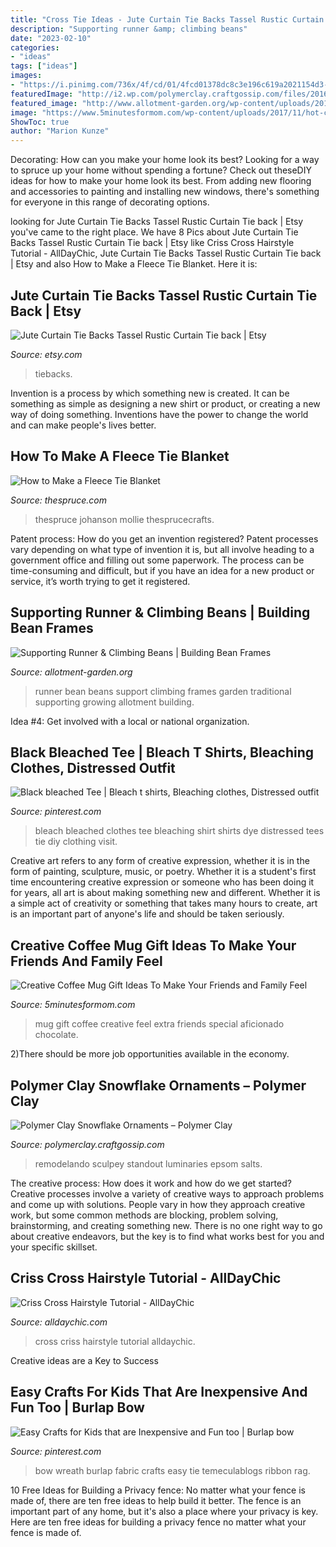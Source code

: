 ```yaml
---
title: "Cross Tie Ideas - Jute Curtain Tie Backs Tassel Rustic Curtain Tie Back"
description: "Supporting runner &amp; climbing beans"
date: "2023-02-10"
categories:
- "ideas"
tags: ["ideas"]
images:
- "https://i.pinimg.com/736x/4f/cd/01/4fcd01378dc8c3e196c619a2021154d3--bleached-denim-festival-style.jpg"
featuredImage: "http://i2.wp.com/polymerclay.craftgossip.com/files/2016/11/PolymerClaySnowflakeOrnament2.jpg?fit=700%2C1050"
featured_image: "http://www.allotment-garden.org/wp-content/uploads/2016/04/Traditional-Runner-Bean-Support.jpg"
image: "https://www.5minutesformom.com/wp-content/uploads/2017/11/hot-cocoa-gift-mug.jpg"
ShowToc: true
author: "Marion Kunze"
---
```



Decorating: How can you make your home look its best?
Looking for a way to spruce up your home without spending a fortune? Check out theseDIY ideas for how to make your home look its best. From adding new flooring and accessories to painting and installing new windows, there's something for everyone in this range of decorating options.

	

		
looking for Jute Curtain Tie Backs Tassel Rustic Curtain Tie back | Etsy you've came to the right place. We have 8 Pics about Jute Curtain Tie Backs Tassel Rustic Curtain Tie back | Etsy like Criss Cross Hairstyle Tutorial - AllDayChic, Jute Curtain Tie Backs Tassel Rustic Curtain Tie back | Etsy and also How to Make a Fleece Tie Blanket. Here it is:
		
    
## Jute Curtain Tie Backs Tassel Rustic Curtain Tie Back | Etsy

<img loading=lazy src="https://i.etsystatic.com/11034308/r/il/65e5ab/2224775705/il_794xN.2224775705_ay4e.jpg" onerror="this.onerror=null;this.src='https://tse3.mm.bing.net/th?id=OIP.3RF7zPNDdKBU2NIzxC06jgHaJ4&amp;pid=15.1';" alt="Jute Curtain Tie Backs Tassel Rustic Curtain Tie back | Etsy">

_Source: etsy.com_

>tiebacks. 

	

Invention is a process by which something new is created. It can be something as simple as designing a new shirt or product, or creating a new way of doing something. Inventions have the power to change the world and can make people's lives better.

    
## How To Make A Fleece Tie Blanket

<img loading=lazy src="https://fthmb.tqn.com/Fz-LsObnTe2P9J7748MXAY_5zy0=/2000x1333/filters:fill(auto,1)/TiedFleeceBlanket1-5a32ec374e4f7d003ac2c8dc.jpg" onerror="this.onerror=null;this.src='https://tse3.mm.bing.net/th?id=OIP.8u-ATLJUGZ9qgJfU5QodAgHaE7&amp;pid=15.1';" alt="How to Make a Fleece Tie Blanket">

_Source: thespruce.com_

>thespruce johanson mollie thesprucecrafts. 

	

Patent process: How do you get an invention registered?
Patent processes vary depending on what type of invention it is, but all involve heading to a government office and filling out some paperwork. The process can be time-consuming and difficult, but if you have an idea for a new product or service, it’s worth trying to get it registered.

    
## Supporting Runner &amp; Climbing Beans | Building Bean Frames

<img loading=lazy src="http://www.allotment-garden.org/wp-content/uploads/2016/04/Traditional-Runner-Bean-Support.jpg" onerror="this.onerror=null;this.src='https://tse4.mm.bing.net/th?id=OIP.cdQuasaW57q7RYnYoaMNjgHaFj&amp;pid=15.1';" alt="Supporting Runner &amp; Climbing Beans | Building Bean Frames">

_Source: allotment-garden.org_

>runner bean beans support climbing frames garden traditional supporting growing allotment building. 

	

Idea #4: Get involved with a local or national organization.
 

    
## Black Bleached Tee | Bleach T Shirts, Bleaching Clothes, Distressed Outfit

<img loading=lazy src="https://i.pinimg.com/736x/4f/cd/01/4fcd01378dc8c3e196c619a2021154d3--bleached-denim-festival-style.jpg" onerror="this.onerror=null;this.src='https://tse3.mm.bing.net/th?id=OIP.D5A8VmZRrvFkM1-oBMTj6AHaJ3&amp;pid=15.1';" alt="Black bleached Tee | Bleach t shirts, Bleaching clothes, Distressed outfit">

_Source: pinterest.com_

>bleach bleached clothes tee bleaching shirt shirts dye distressed tees tie diy clothing visit. 

	

Creative art refers to any form of creative expression, whether it is in the form of painting, sculpture, music, or poetry. Whether it is a student's first time encountering creative expression or someone who has been doing it for years, all art is about making something new and different. Whether it is a simple act of creativity or something that takes many hours to create, art is an important part of anyone's life and should be taken seriously.

    
## Creative Coffee Mug Gift Ideas To Make Your Friends And Family Feel

<img loading=lazy src="https://www.5minutesformom.com/wp-content/uploads/2017/11/hot-cocoa-gift-mug.jpg" onerror="this.onerror=null;this.src='https://tse1.mm.bing.net/th?id=OIP.gjFVZG-Wen6fIhamF8d52gHaLH&amp;pid=15.1';" alt="Creative Coffee Mug Gift Ideas To Make Your Friends and Family Feel">

_Source: 5minutesformom.com_

>mug gift coffee creative feel extra friends special aficionado chocolate. 

	

2)There should be more job opportunities available in the economy. 

    
## Polymer Clay Snowflake Ornaments – Polymer Clay

<img loading=lazy src="http://i2.wp.com/polymerclay.craftgossip.com/files/2016/11/PolymerClaySnowflakeOrnament2.jpg?fit=700%2C1050" onerror="this.onerror=null;this.src='https://tse2.mm.bing.net/th?id=OIP.EVCo_ZsMmbFZHOUIWudMdwHaLH&amp;pid=15.1';" alt="Polymer Clay Snowflake Ornaments – Polymer Clay">

_Source: polymerclay.craftgossip.com_

>remodelando sculpey standout luminaries epsom salts. 

	

The creative process: How does it work and how do we get started?
Creative processes involve a variety of creative ways to approach problems and come up with solutions. People vary in how they approach creative work, but some common methods are blocking, problem solving, brainstorming, and creating something new. There is no one right way to go about creative endeavors, but the key is to find what works best for you and your specific skillset.

    
## Criss Cross Hairstyle Tutorial - AllDayChic

<img loading=lazy src="https://alldaychic.com/wp-content/uploads/2014/06/Criss-Cross-Hairstyle-Tutorial1.jpg" onerror="this.onerror=null;this.src='https://tse2.mm.bing.net/th?id=OIP.0n4n_pMfXwWONd4hsjTGawHaHU&amp;pid=15.1';" alt="Criss Cross Hairstyle Tutorial - AllDayChic">

_Source: alldaychic.com_

>cross criss hairstyle tutorial alldaychic. 

	

Creative ideas are a Key to Success

    
## Easy Crafts For Kids That Are Inexpensive And Fun Too | Burlap Bow

<img loading=lazy src="https://i.pinimg.com/originals/88/70/6e/88706e75abfa22e4d4c5939e2bd7f931.jpg" onerror="this.onerror=null;this.src='https://tse3.mm.bing.net/th?id=OIP.EiYGGe4K4QZR2Z9wIxE3UAHaNK&amp;pid=15.1';" alt="Easy Crafts for Kids that are Inexpensive and Fun too | Burlap bow">

_Source: pinterest.com_

>bow wreath burlap fabric crafts easy tie temeculablogs ribbon rag. 

	

10 Free Ideas for Building a Privacy fence: No matter what your fence is made of, there are ten free ideas to help build it better.
The fence is an important part of any home, but it's also a place where your privacy is key. Here are ten free ideas for building a privacy fence no matter what your fence is made of.

